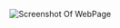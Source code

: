 ![Screenshot Of WebPage](https://github.com/Harsh2110mishra/Moving-Car/blob/master/Moving-Car.gif?raw=true "Optional Title")
